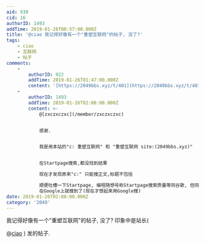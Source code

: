 ```yaml
---
aid: 930
cid: 16
authorID: 1493
addTime: 2019-01-26T00:57:00.000Z
title: '@ciao 我记得好像有一个"重塑互联网"的帖子, 没了?'
tags:
    - ciao
    - 互联网
    - 帖子
comments:
    -
        authorID: 922
        addTime: 2019-01-26T01:47:00.000Z
        content: '[https://2049bbs.xyz/t/401](https://2049bbs.xyz/t/401)'
    -
        authorID: 1493
        addTime: 2019-01-26T02:08:00.000Z
        content: >-
            @[zxczxczxc](/member/zxczxczxc)


            感谢.


            我是用本站的"c: 重塑互联网" 和 "重塑互联网 site:(2049bbs.xyz)"


            在Startpage搜索,都没找到结果  

            现在才发现原来"c:" 只能搜正文,标题不包括  

            顺便吐槽一下Startpage, 编程随想号称Startpage搜索质量等同谷歌, 但同样的关键词在Startpage搜不到,
            在Google上就搜到了(现在才想起来用Google搜)
date: 2019-01-26T02:08:00.000Z
category: '2049'
---
```


我记得好像有一个"重塑互联网"的帖子, 没了? 印象中是站长(

@[ciao](/member/ciao) ) 发的帖子.
